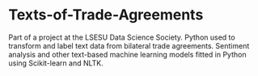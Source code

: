 # Texts-of-Trade-Agreements
Part of a project at the LSESU Data Science Society. Python used to transform and label text data from bilateral trade agreements. Sentiment analysis and other text-based machine learning models fitted in Python using Scikit-learn and NLTK.
